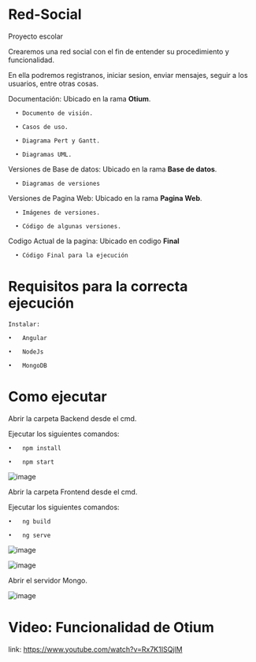 # Red-Social
Proyecto escolar


Crearemos una red social con el fin de entender su procedimiento y funcionalidad.

En ella podremos registranos, iniciar sesion, enviar mensajes, seguir a los usuarios, entre otras cosas.

Documentación: Ubicado en la rama **Otium**.
```
  •	Documento de visión.

  •	Casos de uso.

  •	Diagrama Pert y Gantt.

  •	Diagramas UML.
```
Versiones de Base de datos: Ubicado en la rama **Base de datos**.
```
  •	Diagramas de versiones
```
Versiones de Pagina Web: Ubicado en la rama **Pagina Web**.
```
  •	Imágenes de versiones.

  •	Código de algunas versiones.
```
Codigo Actual de la pagina: Ubicado en codigo **Final**
```
  •	Código Final para la ejecución 
```

# **Requisitos para la correcta ejecución**
```
Instalar:

•	Angular

•	NodeJs

•	MongoDB
```

# **Como ejecutar**

Abrir la carpeta Backend desde el cmd.

Ejecutar los siguientes comandos:
```
•	npm install

•	npm start
```

![image](https://user-images.githubusercontent.com/77498360/115334553-3bac9d80-a161-11eb-8fd8-71fb32b3b725.png)


Abrir la carpeta Frontend desde el cmd.

Ejecutar los siguientes comandos:
```
•	ng build

•	ng serve
```
![image](https://user-images.githubusercontent.com/77498360/115335154-3e5bc280-a162-11eb-83dd-c8ee72d7f6ce.png)

![image](https://user-images.githubusercontent.com/77498360/115335184-4e73a200-a162-11eb-882f-75dac94a8aec.png)



Abrir el servidor Mongo.

![image](https://user-images.githubusercontent.com/77498360/115335089-24ba7b00-a162-11eb-85a5-c6fd2ed46e9d.png)


# **Video: Funcionalidad de Otium**
link: https://www.youtube.com/watch?v=Rx7K1ISQjlM

